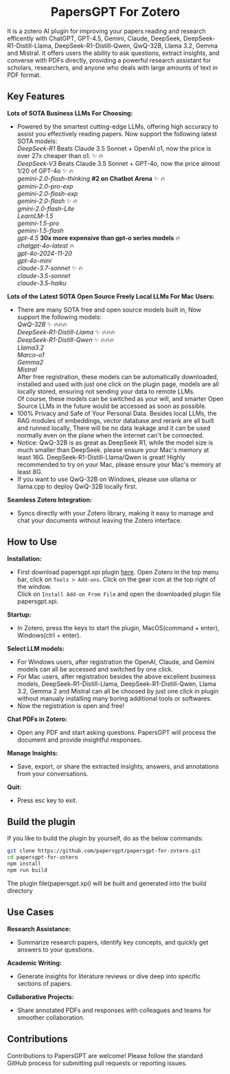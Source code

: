 <h1 align="center">
PapersGPT For Zotero
</h1>
It is a zotero AI plugin for improving your papers reading and research efficently with ChatGPT, GPT-4.5, Gemini, Claude, DeepSeek, DeepSeek-R1-Distill-Llama, DeepSeek-R1-Distill-Qwen, QwQ-32B, Llama 3.2, Gemma and Mistral. It offers users the ability to ask questions, extract insights, and converse with PDFs directly, providing a powerful research assistant for scholars, researchers, and anyone who deals with large amounts of text in PDF format.

## Key Features

**Lots of SOTA Business LLMs For Choosing:**

- Powered by the smartest cutting-edge LLMs, offering high accuracy to assist you effectively reading papers. Now support the following latest SOTA models:  
  *DeepSeek-R1* Beats Claude 3.5 Sonnet + OpenAI o1, now the price is over 27x cheaper than o1.  :sparkles: :fire:  
  *DeepSeek-V3* Beats Claude 3.5 Sonnet + GPT-4o, now the price almost 1/20 of GPT-4o :sparkles: :fire:   
  *gemini-2.0-flash-thinking* **#2 on Chatbot Arena** :sparkles: :fire:  
  *gemini-2.0-pro-exp*  
  *gemini-2.0-flash-exp*     
  *gemini-2.0-flash*  :sparkles: :fire:   
  *gmini-2.0-flash-Lite*   
  *LearnLM-1.5*  
  *gemini-1.5-pro*  
  *gemini-1.5-flash*  
  *gpt-4.5* **30x more expensive than gpt-o series models** :fire:  
  *chatgpt-4o-latest* :fire:  
  *gpt-4o-2024-11-20*   
  *gpt-4o-mini*  
  *claude-3.7-sonnet* :sparkles: :fire:   
  *claude-3.5-sonnet*  
  *claude-3.5-haiku*  

**Lots of the Latest SOTA Open Source Freely Local LLMs For Mac Users:**

- There are many SOTA free and open source models built in, Now support the following models:  
  *QwQ-32B* :sparkles: :fire::fire::fire:  
  *DeepSeek-R1-Distill-Llama* :sparkles: :fire::fire::fire:  
  *DeepSeek-R1-Distill-Qwen* :sparkles: :fire::fire::fire:  
  *Llama3.2*     
  *Marco-o1*  
  *Gemma2*   
  *Mistral*   
  After free registration, these models can be automatically downloaded, installed and used with just one click on the plugin page, models are all locally stored, ensuring not sending your data to remote LLMs.  
  Of course, these models can be switched as your will, and smarter Open Source LLMs in the future would be accessed as soon as possible.
- 100% Privacy and Safe of Your Personal Data. Besides local LLMs, the RAG modules of embeddings, vector database and rerank are all built and runned locally, There will be no data leakage and it can be used normally even on the plane when the internet can't be connected.
- Notice: QwQ-32B is as great as DeepSeek R1, while the model size is much smaller than DeepSeek. please ensure your Mac's memory at least 16G. DeepSeek-R1-Distill-Llama/Qwen is great! Highly recommended to try on your Mac, please ensure your Mac's memory at least 8G.
- If you want to use QwQ-32B on Windows, please use ollama or llama.cpp to deploy QwQ-32B locally first.

**Seamless Zotero Integration:**

- Syncs directly with your Zotero library, making it easy to manage and chat your documents without leaving the Zotero interface.
  
## How to Use  

**Installation:** 

- First download papersgpt.xpi plugin [here](https://github.com/papersgpt/papersgpt-for-zotero/releases/download/papersgpt-v0.0.19/papersgpt-v0.0.19.xpi). 
  Open Zotero in the top menu bar, click on `Tools > Add-ons`.  Click on the gear icon at the top right of the window.  
  Click on `Install Add-on From File` and open the downloaded plugin file papersgpt.xpi.

**Startup:**

- In Zotero, press the keys to start the plugin, MacOS(command + enter), Windows(ctrl + enter). 

**Select LLM models:**
 
- For Windows users, after registration the OpenAI, Claude, and Gemini models can all be accessed and switched by one click.  
- For Mac users, after registration besides the above excellent business models, DeepSeek-R1-Distill-Llama, DeepSeek-R1-Distill-Qwen, Llama 3.2, Gemma 2 and Mistral can all be choosed by just one click in plugin without manualy installing many boring additional tools or softwares.
- Now the registration is open and free!
 
**Chat PDFs in Zotero:** 

- Open any PDF and start asking questions. PapersGPT will process the document and provide insightful responses.

**Manage Insights:** 

- Save, export, or share the extracted insights, answers, and annotations from your conversations.

**Quit:**  

- Press esc key to exit. 


## Build the plugin

If you like to build the plugin by yourself, do as the below commands:

```bash
git clone https://github.com/papersgpt/papersgpt-for-zotero.git
cd papersgpt-for-zotero
npm install
npm run build
```
The plugin file(papersgpt.xpi) will be built and generated into the build directory
 
## Use Cases

**Research Assistance:**  

- Summarize research papers, identify key concepts, and quickly get answers to your questions.

**Academic Writing:** 

- Generate insights for literature reviews or dive deep into specific sections of papers.  

**Collaborative Projects:** 

- Share annotated PDFs and responses with colleagues and teams for smoother collaboration.
  
## Contributions

Contributions to PapersGPT are welcome! Please follow the standard GitHub process for submitting pull requests or reporting issues.

